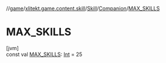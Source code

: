 //[game](../../../../index.md)/[xlitekt.game.content.skill](../../index.md)/[Skill](../index.md)/[Companion](index.md)/[MAX_SKILLS](-m-a-x_-s-k-i-l-l-s.md)

# MAX_SKILLS

[jvm]\
const val [MAX_SKILLS](-m-a-x_-s-k-i-l-l-s.md): [Int](https://kotlinlang.org/api/latest/jvm/stdlib/kotlin/-int/index.html) = 25
